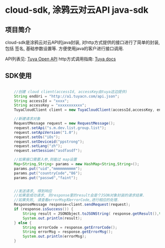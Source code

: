 # cloud-sdk, 涂鸦云对云API java-sdk


## 项目简介
cloud-sdk是涂鸦云对云API的java封装, 对http方式提供的接口进行了简单的封装,包括
签名, 基础参数设置等. 方便使用java的客户进行接口调用.

API列表见: [Tuya Open API](http://api.tuya.com/)
http方式调用指南: [Tuya docs](http://docs.tuya.com/develop/cloudapi/api/)

## SDK使用

```java

    //创建 cloud client(accessId, accessKey由tuya这边提供)
    String endUri = "http://a1.tuyacn.com/api.json";
    String accessId = "xxxx";
    String accessKey = "xxxxxxxxxxx";
    TuyaCloudClient client = new TuyaCloudClient(accessId,accessKey, endUri);

    //新建请求对象
    RequestMessage request = new RequestMessage();
    request.setApi("s.m.dev.list.group.list");
    request.setApiVersion("1.0");
    request.setOs("iOs");
    request.setDeviceid("ppstrong");
    request.setLang("zh");
    request.setSession("asdfasdf");

    //如果接口需要入参,则能过 map设置
    Map<String,String> params = new HashMap<String,String>();
    params.put("uid","mmmmmmmmmm");
    params.put("countryCode","86");
    params.put("passwd","faint");


    //发送请求, 得到响应
    //如果是成功请求, 则response里的result会是个JSON对象封装的请求结果.
    //如果失败, 请查看errorMsg和errorCode,进行相应的处理.
    ResponseMessage response=client.sendRequest(request);
    if (response.isSuccess()) {
        String result = JSONObject.toJSONString( response.getResult(),true);
        System.out.println(result);
    } else {
        String errorCode = response.getErrorCode();
        String errorMsg = response.getErrorMsg();
        System.out.println(errorMsg);
    }


```


